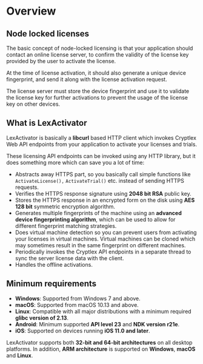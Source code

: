 # Overview

## Node locked licenses

The basic concept of node-locked licensing is that your application should contact an online license server, to confirm the validity of the license key provided by the user to activate the license.&#x20;

At the time of license activation, it should also generate a unique device fingerprint, and send it along with the license activation request.&#x20;

The license server must store the device fingerprint and use it to validate the license key for further activations to prevent the usage of the license key on other devices.

## What is LexActivator

LexActivator is basically a **libcurl** based HTTP client which invokes Cryptlex Web API endpoints from your application to activate your licenses and trials.

These licensing API endpoints can be invoked using any HTTP library, but it does something more which can save you a lot of time:

* Abstracts away HTTPS part, so you basically call simple functions like `ActivateLicense(),` `ActivateTrial()` etc. instead of sending HTTPS requests.
* Verifies the HTTPS response signature using **2048 bit RSA** public key.
* Stores the HTTPS response in an encrypted form on the disk using **AES 128 bit** symmetric encryption algorithm.
* Generates multiple fingerprints of the machine using an **advanced device fingerprinting algorithm**, which can be used to allow for different fingerprint matching strategies.
* Does virtual machine detection so you can prevent users from activating your licenses in virtual machines. Virtual machines can be cloned which may sometimes result in the same fingerprint on different machines.
* Periodically invokes the Cryptlex API endpoints in a separate thread to sync the server license data with the client.
* Handles the offline activations.

## Minimum requirements

* **Windows**: Supported from Windows 7 and above.
* **macOS**: Supported from macOS 10.13 and above.
* **Linux**: Compatible with all major distributions with a minimum required **glibc version of 2.13**.
* **Android**: Minimum supported **API level 23** and **NDK version r21e**.
* **iOS**: Supported on devices running **iOS 11.0 and later**.

LexActivator supports both **32-bit and 64-bit architectures** on all desktop platforms. In addition, **ARM architecture** is supported on **Windows**, **macOS** and **Linux**.
